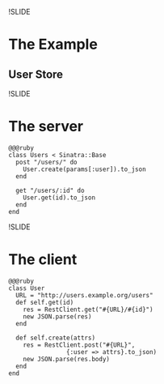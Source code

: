 !SLIDE
# The Example
## User Store


!SLIDE
# The server
    @@@ruby
    class Users < Sinatra::Base
      post "/users/" do
        User.create(params[:user]).to_json
      end

      get "/users/:id" do
        User.get(id).to_json
      end
    end

!SLIDE
# The client
    @@@ruby
    class User
      URL = "http://users.example.org/users"
      def self.get(id)
        res = RestClient.get("#{URL}/#{id}")
        new JSON.parse(res)
      end

      def self.create(attrs)
        res = RestClient.post("#{URL}",
                    {:user => attrs}.to_json)
        new JSON.parse(res.body)
      end
    end
